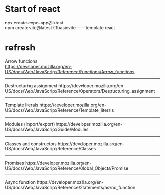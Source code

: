 # Start of react
 npx create-expo-app@latest <br>
 npm create vite@latest 01basicvite -- --template react

# refresh
Arrow functions <br>
https://developer.mozilla.org/en-US/docs/Web/JavaScript/Reference/Functions/Arrow_functions
<hr>
Destructuring assignment
https://developer.mozilla.org/en-US/docs/Web/JavaScript/Reference/Operators/Destructuring_assignment
<hr>
Template literals
https://developer.mozilla.org/en-US/docs/Web/JavaScript/Reference/Template_literals
<hr>
Modules (import/export)
https://developer.mozilla.org/en-US/docs/Web/JavaScript/Guide/Modules
<hr>
Classes and constructors
https://developer.mozilla.org/en-US/docs/Web/JavaScript/Reference/Classes
<hr>
Promises 
https://developer.mozilla.org/en-US/docs/Web/JavaScript/Reference/Global_Objects/Promise 
<hr>
Async function
https://developer.mozilla.org/en-US/docs/Web/JavaScript/Reference/Statements/async_function

